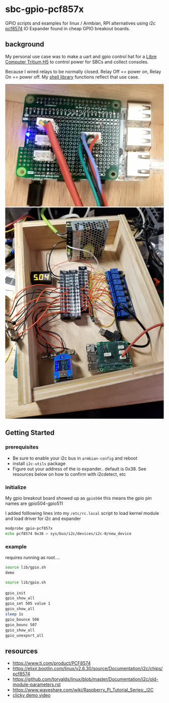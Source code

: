 # sbc-gpio-pcf857x
GPIO scripts and examples for linux / Armbian, RPI alternatives using i2c [pcf8574](https://www.ti.com/product/PCF8574) IO Expander found in cheap GPIO breakout boards.

## background
My personal use case was to make a uart and gpio control hat for a [Libre Computer Tritium H5](https://www.loverpi.com/collections/tritium) to control power for SBCs and collect consoles.

Because I wired relays to be normally closed.  Relay Off == power on, Relay On == power off.   My [shell library](lib/gpio.sh) functions reflect that use case.

![i2c and uart breakout hat](img/console_hat.jpg)
![my relay board for usb power](img/usb_relay.jpg)

## Getting Started

### prerequisites
* Be sure to enable your i2c bus in `armbian-config` and reboot
* install `i2c-utils` package
* Figure out your address of the io expander.. default is 0x38.  See resources below on how to confirm with i2cdetect, etc

### initialize

My gpio breakout board showed up as `gpio504` this means the gpio pin names are gpio504-gpio511

I added folllowing lines into my `/etc/rc.local` script to load kernel module and load driver for i2c and expander

```sh
modprobe gpio-pcf857x
echo pcf8574 0x38 > sys/bus/i2c/devices/i2c-0/new_device
```

### example

requires running as root....

```sh
source lib/gpio.sh
demo
```

```sh
source lib/gpio.sh

gpio_init
gpio_show_all
gpio_set 505 value 1
gpio_show_all
sleep 1s
gpio_bounce 506
gpio_bounc 507
gpio_show_all
gpio_unexport_all
```

## resources
* https://www.ti.com/product/PCF8574
* https://elixir.bootlin.com/linux/v2.6.30/source/Documentation/i2c/chips/pcf8574
* https://github.com/torvalds/linux/blob/master/Documentation/i2c/old-module-parameters.rst
* https://www.waveshare.com/wiki/Raspberry_Pi_Tutorial_Series:_I2C
* [clicky demo video](https://www.youtube.com/watch?v=CRsYRhhzGEs)
